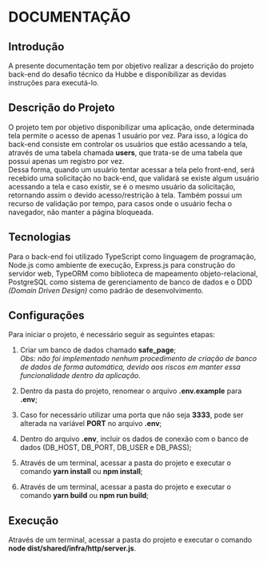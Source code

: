 # DOCUMENTAÇÃO

## Introdução
A presente documentação tem por objetivo realizar a descrição do projeto back-end do desafio técnico da Hubbe e disponibilizar as devidas instruções para executá-lo.

## Descrição do Projeto
O projeto tem por objetivo disponibilizar uma aplicação, onde determinada tela permite o acesso de apenas 1 usuário por vez. Para isso, a lógica do back-end consiste em controlar os usuários que estão acessando a tela, através de uma tabela chamada **users**, que trata-se de uma tabela que possui apenas um registro por vez.\
Dessa forma, quando um usuário tentar acessar a tela pelo front-end, será recebido uma solicitação no back-end, que validará se existe algum usuário acessando a tela e caso existir, se é o mesmo usuário da solicitação, retornando assim o devido acesso/restrição à tela. Também possui um recurso de validação por tempo, para casos onde o usuário fecha o navegador, não manter a página bloqueada.

## Tecnologias
Para o back-end foi utilizado TypeScript como linguagem de programação, Node.js como ambiente de execução, Express.js para construção do servidor web, TypeORM como biblioteca de mapeamento objeto-relacional, PostgreSQL como sistema de gerenciamento de banco de dados e o DDD _(Domain Driven Design)_ como padrão de desenvolvimento.

## Configurações
Para iniciar o projeto, é necessário seguir as seguintes etapas:

1. Criar um banco de dados chamado **safe_page**;\
_Obs: não foi implementado nenhum procedimento de criação de banco de dados de forma automática, devido aos riscos em manter essa funcionalidade dentro da aplicação._

2. Dentro da pasta do projeto, renomear o arquivo **.env.example** para **.env**;

3. Caso for necessário utilizar uma porta que não seja **3333**, pode ser alterada na variável **PORT** no arquivo **.env**;

3. Dentro do arquivo **.env**, incluir os dados de conexão com o banco de dados (DB_HOST, DB_PORT, DB_USER e DB_PASS);

4. Através de um terminal, acessar a pasta do projeto e executar o comando **yarn install** ou **npm install**;

5. Através de um terminal, acessar a pasta do projeto e executar o comando **yarn build** ou **npm run build**;

## Execução
Através de um terminal, acessar a pasta do projeto e executar o comando **node dist/shared/infra/http/server.js**.


